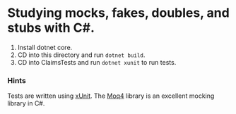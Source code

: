 # Studying mocks, fakes, doubles, and stubs with C#.

1. Install dotnet core.
2. CD into this directory and run `dotnet build`.
3. CD into ClaimsTests and run `dotnet xunit` to run tests.

### Hints

Tests are written using [xUnit](https://xunit.github.io/docs/getting-started-dotnet-core).
The [Moq4](https://github.com/Moq/moq4/wiki/Quickstart) library is an excellent mocking library in C#.